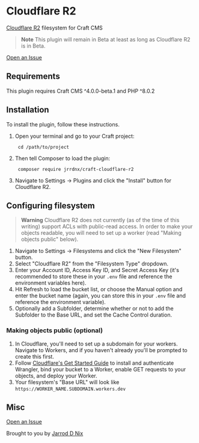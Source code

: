 # Cloudflare R2

[Cloudflare R2](https://www.cloudflare.com/products/r2/) filesystem for Craft CMS

> **Note**
> This plugin will remain in Beta at least as long as Cloudflare R2 is in Beta.

[Open an Issue](https://github.com/jrrdnx/craft-cloudflare-r2/issues)

## Requirements

This plugin requires Craft CMS ^4.0.0-beta.1 and PHP ^8.0.2

## Installation

To install the plugin, follow these instructions.

1. Open your terminal and go to your Craft project:

        cd /path/to/project

2. Then tell Composer to load the plugin:

        composer require jrrdnx/craft-cloudflare-r2

3. Navigate to Settings -> Plugins and click the "Install" button for Cloudflare R2.

## Configuring filesystem

> **Warning**
> Cloudflare R2 does not currently (as of the time of this writing) support ACLs with public-read access. In order to make your objects readable, you will need to set up a worker (read "Making objects public" below).

1. Navigate to Settings -> Filesystems and click the "New Filesystem" button.
2. Select "Cloudflare R2" from the "Filesystem Type" dropdown.
3. Enter your Account ID, Access Key ID, and Secret Access Key (it's recommended to store these in your `.env` file and reference the environment variables here).
4. Hit Refresh to load the bucket list, or choose the Manual option and enter the bucket name (again, you can store this in your `.env` file and reference the environment variable).
5. Optionally add a Subfolder, determine whether or not to add the Subfolder to the Base URL, and set the Cache Control duration.

### Making objects public (optional)

1. In Cloudflare, you'll need to set up a subdomain for your workers. Navigate to Workers, and if you haven't already you'll be prompted to create this first.
2. Follow [Cloudflare's Get Started Guide](https://developers.cloudflare.com/r2/get-started/) to install and authenticate Wrangler, bind your bucket to a Worker, enable GET requests to your objects, and deploy your Worker.
3. Your filesystem's "Base URL" will look like `https://WORKER_NAME.SUBDOMAIN.workers.dev`

## Misc

[Open an Issue](https://github.com/jrrdnx/craft-cloudflare-r2/issues)

Brought to you by [Jarrod D Nix](https://jarrodnix.dev)